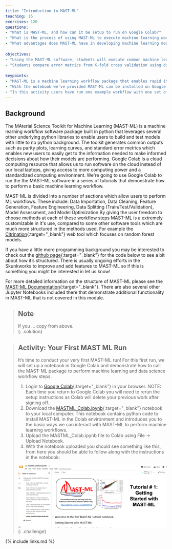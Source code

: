 ```yaml
---
title: "Introduction to MAST-ML"
teaching: 15
exercises: 120
questions:
- "What is MAST-ML, and how can it be setup to run on Google Colab?"
- "What is the process of using MAST-ML to execute machine learning workflows?"
- "What advantages does MAST-ML have in developing machine learning models for informatics research?"

objectives:
- "Using the MAST-ML software, students will execute common machine learning workflow steps: data cleaning, feature generation, feature engineering, model assessment through cross validation, model optimization, and model predictions."  
- "Students compare error metrics from K-fold cross validation using different numbers of folds and assess the effects on reported error metrics."

keypoints:
- "MAST-ML is a machine learning workflow package that enables rapid iteration of model building and analysis due to the ability to customize each of the key steps in a machine learning workflow."
- "With the notebook we've provided MAST-ML can be installed on Google Colab"
- "In this activity users have run one example workflow with one set of choices at each step. Users can then change each step to explore other workflow versions and choices."
---
```


## Background

The MAterial Science Toolkit for Machine Learning (MAST-ML) is a machine learning workflow software package built in python that leverages several other underlying python libraries to enable users to build and test models with little to no python background.
The toolkit generates common outputs such as parity plots, learning curves, and standard error metrics which enables new users to easily get to the information needed to make informed decisions about how their models are performing.
Google Colab is a cloud computing resource that allows us to run software on the cloud instead of our local laptops, giving access to more computing power and a standardized computing environment.
We're going to use Google Colab to run the the MAST-ML software in a series of tutorials that demonstrate how to perform a basic machine learning workflow.
  
MAST-ML is divided into a number of sections which allow users to perform ML workflows. These include: Data Importation, Data Cleaning, Feature Generation, Feature Engineering, Data Splitting (Train/Test/Validation), Model Assessment, and Model Optimization
By giving the user freedom to choose methods at each of these workflow steps MAST-ML is a extremely customizable in it's use, compared to some other software tools which are much more structured in the methods used. 
For example the [Citrination](https://citrination.com/users/sign_in){:target="_blank"} web tool which focuses on random forest models.
  
If you have a little more programming background you may be interested to check out the [github page](https://github.com/uw-cmg/MAST-ML){:target="_blank"} for the code below to see a bit about how it’s structured. There is usually ongoing efforts in the Skunkworks to improve and add features to MAST-ML so if this is something you might be interested in let us know!  
  
For more detailed information on the structure of MAST-ML please see the [MAST-ML Documentation](https://mastmldocs.readthedocs.io/en/latest/){:target="_blank"}.
There are also several other Jupyter Notebooks included there that demonstrate additional functionality in MAST-ML that is not covered in this module.

> ## Note
>  
> If you ... copy from above.  
> {: .solution}  

> ## Activity: Your First MAST ML Run  
>
>It’s time to conduct your very first MAST-ML run! For this first run, we will set up a notebook in Google Colab and demonstrate how to call the MAST-ML package to perform machine learning and data science workflow steps.
>  
>1. Login to [Google Colab](https://colab.research.google.com/){:target="_blank"} in your browser. NOTE: Each time you return to Google Colab you will need to rerun the setup instructions as Colab will delete your previous work after signing off.  
>2. Download the [MASTML_Colab.ipynb](https://drive.google.com/file/d/1Bi4WDCUR_kX5TgZvUwyCTmcjyaTEAkvB/view?usp=sharing){:target="_blank"} notebook to your local computer. This notebook contains python code to install MAST-ML in the Colab environment and introduces you to the basic ways we can interact with MAST-ML to perform machine learning workflows.  
>3. Upload the MASTML_Colab.ipynb file to Colab using File -> Upload Notebook.  
>4. With the notebook uploaded you should see something like this, from here you should be able to follow along with the instructions in the notebook:  
>  
> ![Introduction to MAST-ML Notebook](../fig/intro_mastml_sample.png)
{: .challenge}

{% include links.md %}

